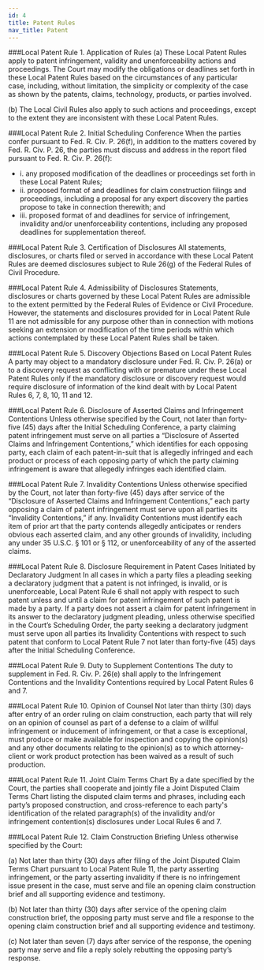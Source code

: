 ```yaml
---
id: 4
title: Patent Rules
nav_title: Patent
---
```


###Local Patent Rule 1. Application of Rules
(a) These Local Patent Rules apply to patent infringement, validity and unenforceability
actions and proceedings. The Court may modify the obligations or deadlines set forth in these
Local Patent Rules based on the circumstances of any particular case, including, without
limitation, the simplicity or complexity of the case as shown by the patents, claims,
technology, products, or parties involved.

(b) The Local Civil Rules also apply to such actions and proceedings, except to the extent
they are inconsistent with these Local Patent Rules.

###Local Patent Rule 2. Initial Scheduling Conference
When the parties confer pursuant to Fed. R. Civ. P. 26(f), in addition to the matters covered by
Fed. R. Civ. P. 26, the parties must discuss and address in the report filed pursuant to Fed. R. Civ. P.
26(f):

  * i. any proposed modification of the deadlines or proceedings set forth in these Local
Patent Rules;
  * ii. proposed format of and deadlines for claim construction filings and proceedings,
including a proposal for any expert discovery the parties propose to take in connection therewith;
and
  * iii. proposed format of and deadlines for service of infringement, invalidity and/or
unenforceability contentions, including any proposed deadlines for supplementation thereof.

###Local Patent Rule 3. Certification of Disclosures
All statements, disclosures, or charts filed or served in accordance with these Local Patent
Rules are deemed disclosures subject to Rule 26(g) of the Federal Rules of Civil Procedure.

###Local Patent Rule 4. Admissibility of Disclosures
Statements, disclosures or charts governed by these Local Patent Rules are admissible to the
extent permitted by the Federal Rules of Evidence or Civil Procedure. However, the statements and
disclosures provided for in Local Patent Rule 11 are not admissible for any purpose other than in
connection with motions seeking an extension or modification of the time periods within which
actions contemplated by these Local Patent Rules shall be taken.

###Local Patent Rule 5. Discovery Objections Based on Local Patent Rules
A party may object to a mandatory disclosure under Fed. R. Civ. P. 26(a) or to a discovery
request as conflicting with or premature under these Local Patent Rules only if the mandatory
disclosure or discovery request would require disclosure of information of the kind dealt with by
Local Patent Rules 6, 7, 8, 10, 11 and 12.

###Local Patent Rule 6. Disclosure of Asserted Claims and Infringement Contentions
Unless otherwise specified by the Court, not later than forty-five (45) days after the Initial
Scheduling Conference, a party claiming patent infringement must serve on all parties a “Disclosure
of Asserted Claims and Infringement Contentions,” which identifies for each opposing party, each
claim of each patent-in-suit that is allegedly infringed and each product or process of each opposing
party of which the party claiming infringement is aware that allegedly infringes each identified claim.

###Local Patent Rule 7. Invalidity Contentions
Unless otherwise specified by the Court, not later than forty-five (45) days after service of the
“Disclosure of Asserted Claims and Infringement Contentions,” each party opposing a claim of
patent infringement must serve upon all parties its “Invalidity Contentions,” if any. Invalidity
Contentions must identify each item of prior art that the party contends allegedly anticipates or
renders obvious each asserted claim, and any other grounds of invalidity, including any under 35
U.S.C. § 101 or § 112, or unenforceability of any of the asserted claims.

###Local Patent Rule 8. Disclosure Requirement in Patent Cases Initiated by Declaratory Judgment
In all cases in which a party files a pleading seeking a declaratory judgment that a patent is not
infringed, is invalid, or is unenforceable, Local Patent Rule 6 shall not apply with respect to such
patent unless and until a claim for patent infringement of such patent is made by a party. If a party
does not assert a claim for patent infringement in its answer to the declaratory judgment pleading,
unless otherwise specified in the Court’s Scheduling Order, the party seeking a declaratory judgment
must serve upon all parties its Invalidity Contentions with respect to such patent that conform to
Local Patent Rule 7 not later than forty-five (45) days after the Initial Scheduling Conference.

###Local Patent Rule 9. Duty to Supplement Contentions
The duty to supplement in Fed. R. Civ. P. 26(e) shall apply to the Infringement Contentions
and the Invalidity Contentions required by Local Patent Rules 6 and 7.

###Local Patent Rule 10. Opinion of Counsel
Not later than thirty (30) days after entry of an order ruling on claim construction, each party
that will rely on an opinion of counsel as part of a defense to a claim
of willful infringement or inducement of infringement, or that a case is exceptional, must produce
or make available for inspection and copying the opinion(s) and any other documents relating to the
opinion(s) as to which attorney-client or work product protection has been waived as a result of such
production.

###Local Patent Rule 11. Joint Claim Terms Chart
By a date specified by the Court, the parties shall cooperate and jointly file a Joint Disputed
Claim Terms Chart listing the disputed claim terms and phrases, including each party’s proposed
construction, and cross-reference to each party's identification of the related paragraph(s) of the
invalidity and/or infringement contention(s) disclosures under Local Rules 6 and 7.

###Local Patent Rule 12. Claim Construction Briefing
Unless otherwise specified by the Court:

(a) Not later than thirty (30) days after filing of the Joint Disputed Claim Terms Chart
pursuant to Local Patent Rule 11, the party asserting infringement, or the party asserting invalidity if
there is no infringement issue present in the case, must serve and file an opening claim construction
brief and all supporting evidence and testimony.

(b) Not later than thirty (30) days after service of the opening claim construction brief,
the opposing party must serve and file a response to the opening claim construction brief and all
supporting evidence and testimony.

(c) Not later than seven (7) days after service of the response, the opening party may
serve and file a reply solely rebutting the opposing party’s response.

